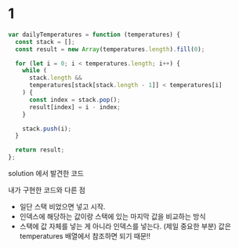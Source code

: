 # 1

```js
var dailyTemperatures = function (temperatures) {
  const stack = [];
  const result = new Array(temperatures.length).fill(0);

  for (let i = 0; i < temperatures.length; i++) {
    while (
      stack.length &&
      temperatures[stack[stack.length - 1]] < temperatures[i]
    ) {
      const index = stack.pop();
      result[index] = i - index;
    }

    stack.push(i);
  }

  return result;
};
```

solution 에서 발견한 코드

내가 구현한 코드와 다른 점

- 일단 스택 비었으면 넣고 시작.
- 인덱스에 해당하는 값이랑 스택에 있는 마지막 값을 비교하는 방식
- 스택에 값 자체를 넣는 게 아니라 인덱스를 넣는다. (제일 중요한 부분) 값은 temperatures 배열에서 참조하면 되기 때문!!
